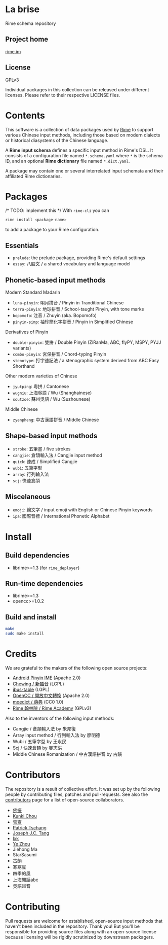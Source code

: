<meta charset="UTF-8">

La brise
===
Rime schema repository

Project home
---
[rime.im](http://rime.im)

License
---
GPLv3

Individual packages in this collection can be released under different licenses.
Please refer to their respective LICENSE files.

Contents
===
This software is a collection of data packages used by [Rime](http://rime.im)
to support various Chinese input methods, including those based on modern
dialects or historical diasystems of the Chinese language.

A **Rime input schema** defines a specific input method in Rime's DSL.
It consists of a configuration file named `*.schema.yaml` where `*` is the
schema ID, and an optional **Rime dictionary** file named `*.dict.yaml`.

A package may contain one or several interrelated input schemata and their
affiliated Rime dictionaries.

Packages
===

/* TODO: implement this */ With `rime-cli` you can
```sh
rime install <package-name>
```
to add a package to your Rime configuration.

Essentials
---

  - `prelude`: the prelude package, providing Rime's default settings
  - `essay`: 八股文 / a shared vocabulary and language model

Phonetic-based input methods
---
Modern Standard Madarin

  - `luna-pinyin`: 朙月拼音 / Pinyin in Tranditional Chinese
  - `terra-pinyin`: 地球拼音 / School-taught Pinyin, with tone marks
  - `bopomofo`: 注音 / Zhuyin (aka. Bopomofo)
  - `pinyin-simp`: 袖珍簡化字拼音 / Pinyin in Simplified Chinese

Derivatives of Pinyin

  - `double-pinyin`: 雙拼 / Double Pinyin (ZiRanMa, ABC, flyPY, MSPY, PYJJ variants)
  - `combo-pinyin`: 宮保拼音 / Chord-typing Pinyin
  - `stenotype`: 打字速記法 / a stenographic system derived from ABC Easy Shorthand

Other modern varieties of Chinese

  - `jyutping`: 粵拼 / Cantonese
  - `wugniu`: 上海吳語 / Wu (Shanghainese)
  - `soutzoe`: 蘇州吳語 / Wu (Suzhounese)

Middle Chinese

  - `zyenpheng`: 中古漢語拼音 / Middle Chinese

Shape-based input methods
---

  - `stroke`: 五筆畫 / five strokes
  - `cangjie`: 倉頡輸入法 / Cangjie input method
  - `quick`: 速成 / Simplified Cangjie
  - `wubi`: 五筆字型
  - `array`: 行列輸入法
  - `scj`: 快速倉頡

Miscelaneous
---

  - `emoji`: 繪文字 / input emoji with English or Chinese Pinyin keywords
  - `ipa`: 國際音標 / International Phonetic Alphabet

Install
===

Build dependencies
---

- librime>=1.3 (for `rime_deployer`)

Run-time dependencies
---

  - librime>=1.3
  - opencc>=1.0.2

Build and install
---

```sh
make
sudo make install
```

Credits
===
We are grateful to the makers of the following open source projects:

  - [Android Pinyin IME](https://source.android.com/) (Apache 2.0)
  - [Chewing / 新酷音](http://chewing.im/) (LGPL)
  - [ibus-table](https://github.com/acevery/ibus-table) (LGPL)
  - [OpenCC / 開放中文轉換](https://github.com/BYVoid/OpenCC) (Apache 2.0)
  - [moedict / 萌典](https://www.moedict.tw) (CC0 1.0)
  - [Rime 翰林院 / Rime Academy](https://github.com/rime-aca) (GPLv3)

Also to the inventors of the following input methods:

  - Cangjie / 倉頡輸入法 by 朱邦復
  - Array input method / 行列輸入法 by 廖明德
  - Wubi / 五筆字型 by 王永民
  - Scj / 快速倉頡 by 麥志洪
  - Middle Chinese Romanization / 中古漢語拼音 by 古韻

Contributors
===
The repository is a result of collective effort. It was set up by the following
people by contributing files, patches and pull-requests. See also the
[contributors](https://github.com/rime/brise/graphs/contributors) page for a
list of open-source collaborators.

  - [佛振](https://github.com/lotem)
  - [Kunki Chou](https://github.com/kunki)
  - [雪齋](https://github.com/LEOYoon-Tsaw)
  - [Patrick Tschang](https://github.com/Patricivs)
  - [Joseph J.C. Tang](https://github.com/jinntrance)
  - [lxk](http://101reset.com)
  - [Ye Zhou](https://github.com/zhouye)
  - Jiehong Ma
  - StarSasumi
  - 古韻
  - 寒寒豆
  - 四季的風
  - 上海閒話abc
  - 吳語越音

Contributing
===
Pull requests are welcome for established, open-source input methods that
haven't been included in the repository. Thank you!
But you'll be responsible for providing source files along with an open-source
license because licensing will be rigidly scrutinized by downstream packagers.
